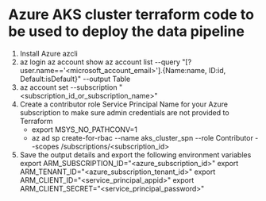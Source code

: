 # Azure AKS cluster terraform code to be used to deploy the data pipeline

1. Install Azure azcli
2. az login 
az account show
az account list --query "[?user.name=='<microsoft_account_email>'].{Name:name, ID:id, Default:isDefault}" --output Table
3. az account set --subscription "<subscription_id_or_subscription_name>"
3. Create a contributor role Service Principal Name for your Azure subscription to make sure admin credentials are not provided to Terraform
    - export MSYS_NO_PATHCONV=1
    - az ad sp create-for-rbac --name aks_cluster_spn --role Contributor --scopes /subscriptions/<subscription_id>
4. Save the output details and export the following environment variables
export ARM_SUBSCRIPTION_ID="<azure_subscription_id>"
export ARM_TENANT_ID="<azure_subscription_tenant_id>"
export ARM_CLIENT_ID="<service_principal_appid>"
export ARM_CLIENT_SECRET="<service_principal_password>"


